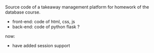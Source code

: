 Source code of a takeaway management platform for homework of the database course.
* front-end: code of html, css, js
* back-end: code of python flask ?


now:
* have added session support
